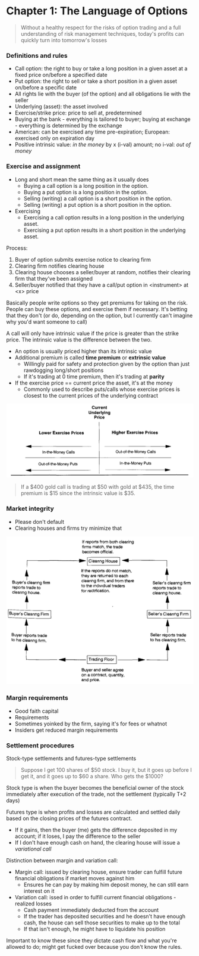 # Chapter 1: The Language of Options
> Without a healthy respect for the risks of option trading and a full understanding of risk management techniques, today's profits can quickly turn into tomorrow's losses

### Definitions and rules
* Call option: the right to buy or take a long position in a given asset at a fixed price on/before a specified date
* Put option: the right to sell or take a short position in a given asset on/before a specific date
* All rights lie with the buyer (of the option) and all obligations lie with the seller
* Underlying (asset): the asset involved
* Exercise/strike price: price to sell at, predetermined
* Buying at the bank - everything is tailored to buyer; buying at exchange - everything is determined by the exchange
* American: can be exercised any time pre-expiration; European: exercised only on expiration day
* Positive intrinsic value: *in the money* by x (i-val) amount; no i-val: *out of money*


### Exercise and assignment
* Long and short mean the same thing as it usually does
    * Buying a call option is a long position in the option.
    * Buying a put option is a long position in the option.
    * Selling (writing) a call option is a short position in the option.
    * Selling (writing) a put option is a short position in the option.
* Exercising
    * Exercising a call option results in a long position in the underlying asset.
    * Exercising a put option results in a short position in the underlying asset.

Process:
1. Buyer of option submits exercise notice to clearing firm
2. Clearing firm notifies clearing house
3. Clearing house chooses a seller/buyer at random, notifies their clearing firm that they've been assigned
4. Seller/buyer notified that they have a call/put option in \<instrument\> at \<x\> price

Basically people write options so they get premiums for taking on the risk. People can buy these options, and exercise them if necessary. It's betting that they don't (or do, depending on the option, but I currently can't imagine why you'd want someone to call)

A call will only have intrinsic value if the price is greater than the strike price. The intrinsic value is the difference between the two.
* An option is usually priced higher than its intrinsic value
* Additional premium is called **time premium** or **extrinsic value**
    * Willingly paid for safety and protection given by the option than just rawdogging long/short positions
    * If it's trading at 0 time premium, then it's trading at **parity**
* If the exercise price == current price the asset, it's at the money
    * Commonly used to describe puts/calls whose exercise prices is closest to the current prices of the underlying contract

![innout](src/innout.png)

> If a $400 gold call is trading at $50 with gold at $435, the time premium is $15 since the intrinsic value is $35.

### Market integrity
* Please don't default
* Clearing houses and firms try minimize that

![clearing process](src/clearingprocess.png)


### Margin requirements
* Good faith capital
* Requirements
* Sometimes yoinked by the firm, saying it's for fees or whatnot
* Insiders get reduced margin requirements

### Settlement procedures
Stock-type settlements and futures-type settlements

> Suppose I get 100 shares of $50 stock. I buy it, but it goes up before I get it, and it goes up to $60 a share. Who gets the $1000?

Stock type is when the buyer becomes the beneficial owner of the stock immediately after execution of the trade, not the settlement (typically T+2 days)

Futures type is when profits and losses are calculated and settled daily based on the closing prices of the futures contract.
* If it gains, then the buyer (me) gets the difference deposited in my account; if it loses, I pay the difference to the seller
* If I don't have enough cash on hand, the clearing house will issue a *variational call* 

Distinction between margin and variation call:
* Margin call: issued by clearing house, ensure trader can fulfill future financial obligations if market moves against him
    * Ensures he can pay by making him deposit money, he can still earn interest on it 
* Variation call: issed in order to fulfill current financial obligations - realized losses
    * Cash payment immediately deducted from the account
    * If the trader has deposited securities and he doesn't have enough cash, the house can sell those securities to make up to the total
    * If that isn't enough, he might have to liquidate his position

Important to know these since they dictate cash flow and what you're allowed to do; might get fucked over because you don't know the rules.
